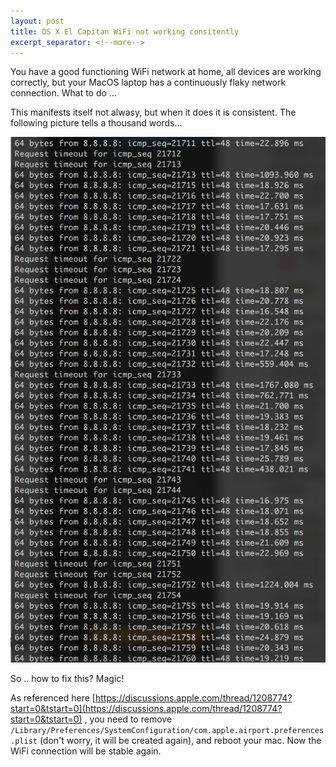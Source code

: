 ```yaml
---
layout: post
title: OS X El Capitan WiFi not working consitently
excerpt_separator: <!--more-->
---
```


You have a good functioning WiFi network at home, all devices are working correctly, but your MacOS laptop has a continuously flaky network connection. What to do ... 

<!--more-->

This manifests itself not alwasy, but when it does it is consistent. The following picture tells a thousand words...

![Ping Google](/public/img/ping_to_google.png)

So .. how to fix this?  Magic! 

As referenced here [https://discussions.apple.com/thread/1208774?start=0&tstart=0](https://discussions.apple.com/thread/1208774?start=0&tstart=0) , you need to remove `/Library/Preferences/SystemConfiguration/com.apple.airport.preferences.plist` (don't worry, it will be created again), and reboot your mac. Now the WiFi connection will be stable again.